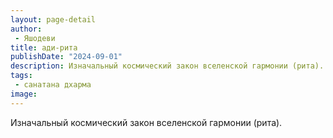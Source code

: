 ```yaml
---
layout: page-detail
author:
 - Яшодеви
title: ади-рита
publishDate: "2024-09-01"
description: Изначальный космический закон вселенской гармонии (рита).
tags:
 - санатана дхарма
image: 
---
```


Изначальный космический закон вселенской гармонии (рита).

